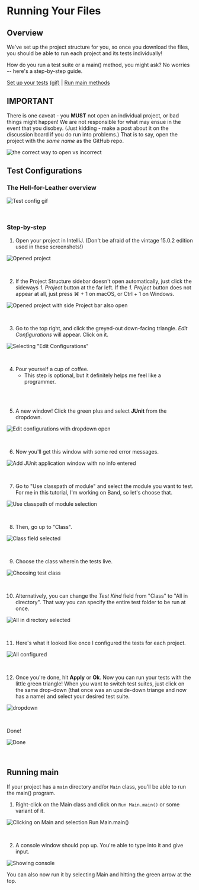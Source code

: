 # Running Your Files

## Overview
We've set up the project structure for you, so once you download the files, you should be able to run each project and its tests individually!

How do you run a test suite or a main() method, you might ask? No worries -- here's a step-by-step guide.

[Set up your tests](#step-by-step) [(gif)](#the-hell-for-leather-overview) | [Run main methods](#running-main)


## IMPORTANT

There is one caveat - you __MUST__ not open an individual project, or bad things might happen! We are not responsible for what may ensue in the event that you disobey. (Just kidding - make a post about it on the discussion board if you do run into problems.) That is to say, open the project with the _same name_ as the GitHub repo.

![the correct way to open vs incorrect](https://edx-course-spdx-kiczales.s3.amazonaws.com/SC/GitHubPictures/what-to-not-do.png)



## Test Configurations

### The Hell-for-Leather overview

![Test config gif](https://edx-course-spdx-kiczales.s3.amazonaws.com/SC/GitHubPictures/github_readme_animation.gif)

<br />

### Step-by-step


1. Open your project in IntelliJ. (Don't be afraid of the vintage 15.0.2 edition used in these screenshots!)

![Opened project](https://edx-course-spdx-kiczales.s3.amazonaws.com/SC/GitHubPictures/github_readme_2.PNG)


<br />

2. If the Project Structure sidebar doesn't open automatically, just click the sideways _1. Project_ button at the far left. If the _1. Project_ button does not appear at all, just press ⌘ + 1 on macOS, or Ctrl + 1 on Windows.

![Opened project with side Project bar also open](https://edx-course-spdx-kiczales.s3.amazonaws.com/SC/GitHubPictures/github_readme_3.PNG)


<br />

3. Go to the top right, and click the greyed-out down-facing triangle. _Edit Configurations_ will appear. Click on it. 

![Selecting "Edit Configurations"](https://edx-course-spdx-kiczales.s3.amazonaws.com/SC/GitHubPictures/github_readme_4.PNG)


<br />

4. Pour yourself a cup of coffee. 
   * This step is optional, but it definitely helps me feel like a programmer.

<br />
<br />

5. A new window! Click the green plus and select __JUnit__ from the dropdown.

![Edit configurations with dropdown open](https://edx-course-spdx-kiczales.s3.amazonaws.com/SC/GitHubPictures/github_readme_5.PNG)


<br />

6. Now you'll get this window with some red error messages.

![Add JUnit application window with no info entered](https://edx-course-spdx-kiczales.s3.amazonaws.com/SC/GitHubPictures/github_readme_6.PNG)


<br />

7. Go to "Use classpath of module" and select the module you want to test. For me in this tutorial, I'm working on Band, so let's choose that. 

![Use classpath of module selection](https://edx-course-spdx-kiczales.s3.amazonaws.com/SC/GitHubPictures/github_readme_7.PNG)


<br />

8. Then, go up to "Class".

![Class field selected](https://edx-course-spdx-kiczales.s3.amazonaws.com/SC/GitHubPictures/github_readme_8.PNG)


<br />

9. Choose the class wherein the tests live. 

![Choosing test class](https://edx-course-spdx-kiczales.s3.amazonaws.com/SC/GitHubPictures/github_readme_9.PNG)


<br />

10. Alternatively, you can change the _Test Kind_ field from "Class" to "All in directory". That way you can specify the entire test folder to be run at once.

![All in directory selected](https://edx-course-spdx-kiczales.s3.amazonaws.com/SC/GitHubPictures/github_readme_directory.PNG)


</br> 

11. Here's what it looked like once I configured the tests for each project.

![All configured](https://edx-course-spdx-kiczales.s3.amazonaws.com/SC/GitHubPictures/github_readme_testsdone.PNG)


<br />

12. Once you're done, hit __Apply__ or __Ok__. Now you can run your tests with the little green triangle! When you want to switch test suites, just click on the same drop-down (that once was an upside-down triange and now has a name) and select your desired test suite.

![dropdown](https://edx-course-spdx-kiczales.s3.amazonaws.com/SC/GitHubPictures/github_readme_12.png)


<br />

Done!

![Done](https://edx-course-spdx-kiczales.s3.amazonaws.com/SC/GitHubPictures/github_readme_11.PNG)




<br />

## Running main

If your project has a `main` directory and/or `Main` class, you'll be able to run the main() program.

1. Right-click on the Main class and click on `Run Main.main()` or some variant of it.

![Clicking on Main and selection Run Main.main()](https://edx-course-spdx-kiczales.s3.amazonaws.com/SC/GitHubPictures/github_readme_main.PNG)


<br />

2. A console window should pop up. You're able to type into it and give input.

![Showing console](https://edx-course-spdx-kiczales.s3.amazonaws.com/SC/GitHubPictures/github_readme_main_2.PNG)

You can also now run it by selecting Main and hitting the green arrow at the top. 
